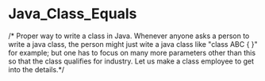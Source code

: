 # Java_Class_Equals
/* Proper way to write a class in Java. Whenever anyone asks a person to write a java class, the person might just wite a java class like "class ABC { }" for example; but one has to focus on many more parameters other than this so that the class qualifies for industry. Let us make a class employee to get into the details.*/
